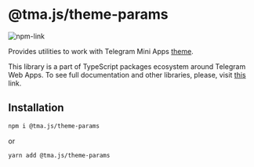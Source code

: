# @tma.js/theme-params

[npm-link]: https://npmjs.com/package/@tma.js/theme-params

[npm-shield]: https://img.shields.io/npm/v/@tma.js/theme-params?logo=npm

![[npm-link]][npm-shield]

Provides utilities to work with Telegram Mini
Apps [theme](https://docs.telegram-mini-apps.com/functionality/theming).

This library is a part of TypeScript packages ecosystem around Telegram Web
Apps. To see full documentation and other libraries, please, visit
[this](https://docs.telegram-mini-apps.com/packages/typescript/tma-js-theme-params) link.

## Installation

```bash  
npm i @tma.js/theme-params
```  

or

```bash  
yarn add @tma.js/theme-params
```
